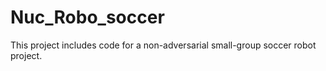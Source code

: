 # Nuc_Robo_soccer
This project includes code for a non-adversarial small-group soccer robot project.
